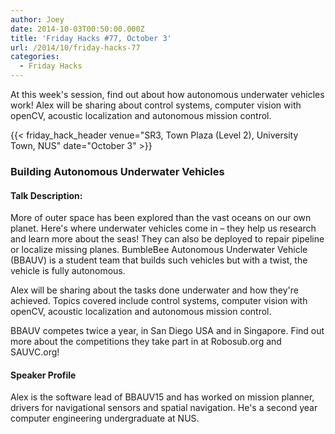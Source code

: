 ```yaml
---
author: Joey
date: 2014-10-03T00:50:00.000Z
title: 'Friday Hacks #77, October 3'
url: /2014/10/friday-hacks-77
categories:
  - Friday Hacks
---
```


At this week's session, find out about how autonomous underwater vehicles work! Alex will be sharing about control systems, computer vision with openCV, acoustic localization and autonomous mission control.

{{< friday_hack_header venue="SR3, Town Plaza (Level 2), University Town, NUS" date="October 3" >}}

### Building Autonomous Underwater Vehicles

#### Talk Description:

More of outer space has been explored than the vast oceans on our own planet. Here's where underwater vehicles come in – they help us research and learn more about the seas! They can also be deployed to repair pipeline or localize missing planes. BumbleBee Autonomous Underwater Vehicle (BBAUV) is a student team that builds such vehicles but with a twist, the vehicle is fully autonomous.

Alex will be sharing about the tasks done underwater and how they're achieved. Topics covered include control systems, computer vision with openCV, acoustic localization and autonomous mission control.

BBAUV competes twice a year, in San Diego USA and in Singapore. Find out more about the competitions they take part in at Robosub.org and SAUVC.org!

#### Speaker Profile

Alex is the software lead of BBAUV15 and has worked on mission planner, drivers for navigational sensors and spatial navigation. He's a second year computer engineering undergraduate at NUS.
